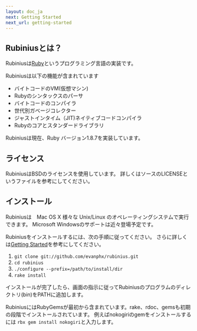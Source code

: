 ```yaml
---
layout: doc_ja
next: Getting Started
next_url: getting-started
---
```


## Rubiniusとは？

Rubiniusは[Ruby](http://ruby-lang.org)というプログラミング言語の実装です。

Rubiniusは以下の機能が含まれています

* バイトコードのVM(仮想マシン)
* Rubyのシンタックスのパーサ
* バイトコードのコンパイラ
* 世代別ガベージコレクター
* ジャストインタイム（JIT)ネイティブコードコンパイラ
* Rubyのコアとスタンダードライブラリ

Rubiniusは現在、Ruby バージョン1.8.7を実装しています。


## ライセンス

RubiniusはBSDのライセンスを使用しています。 詳しくはソースのLICENSEというファイルを参考にしてください。


## インストール

Rubiniusは　Mac OS X 様々な Unix/Linux のオペレーティングシステムで実行できます。
Microsoft Windowsのサポートは近々登場予定です。

Rubiniusをインストールするには、次の手順に従ってください。 さらに詳しくは[Getting Started](/doc/ja/getting-started/)を参考にしてください。

1. `git clone git://github.com/evanphx/rubinius.git`
1. `cd rubinius`
1. `./configure --prefix=/path/to/install/dir`
1. `rake install`

インストールが完了したら、画面の指示に従ってRubiniusのプログラムのディレクトリ(bin)をPATHに追加します。

RubiniusにはRubyGemsが最初から含まれています。rake、rdoc、gemsも初期の段階でインストールされています。
例えばnokogiriのgemをインストールするには `rbx gem install nokogiri`と入力します。
